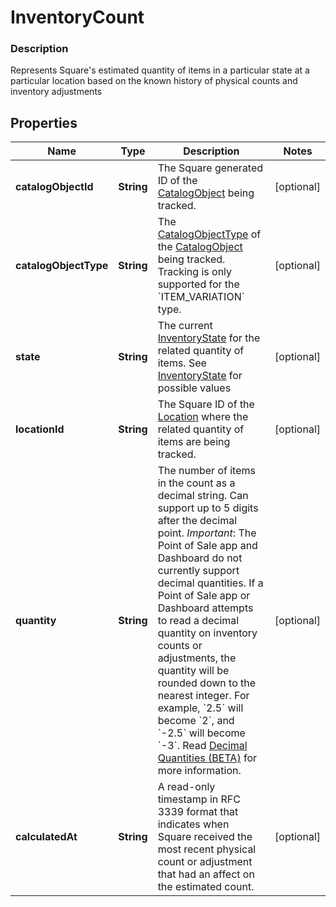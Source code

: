 
# InventoryCount

### Description

Represents Square's estimated quantity of items in a particular state at a particular location based on the known history of physical counts and inventory adjustments

## Properties
Name | Type | Description | Notes
------------ | ------------- | ------------- | -------------
**catalogObjectId** | **String** | The Square generated ID of the [CatalogObject](#type-catalogobject) being tracked. |  [optional]
**catalogObjectType** | **String** | The [CatalogObjectType](#type-catalogobjecttype) of the [CatalogObject](#type-catalogobject) being tracked. Tracking is only supported for the &#x60;ITEM_VARIATION&#x60; type. |  [optional]
**state** | **String** | The current [InventoryState](#type-inventorystate) for the related quantity of items. See [InventoryState](#type-inventorystate) for possible values |  [optional]
**locationId** | **String** | The Square ID of the [Location](#type-location) where the related quantity of items are being tracked. |  [optional]
**quantity** | **String** | The number of items in the count as a decimal string. Can support up to 5 digits after the decimal point.  _Important_: The Point of Sale app and Dashboard do not currently support decimal quantities. If a Point of Sale app or Dashboard attempts to read a decimal quantity on inventory counts or adjustments, the quantity will be rounded down to the nearest integer. For example, &#x60;2.5&#x60; will become &#x60;2&#x60;, and &#x60;-2.5&#x60; will become &#x60;-3&#x60;.  Read [Decimal Quantities (BETA)](/orders-api/what-it-does#decimal-quantities) for more information. |  [optional]
**calculatedAt** | **String** | A read-only timestamp in RFC 3339 format that indicates when Square received the most recent physical count or adjustment that had an affect on the estimated count. |  [optional]



